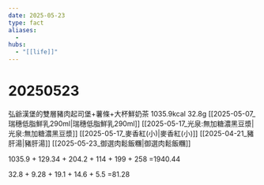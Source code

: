 ```yaml
---
date: 2025-05-23
type: fact
aliases:
  -
hubs:
  - "[[life]]"
---
```


# 20250523

弘爺漢堡的雙層豬肉起司堡+薯條+大杯鮮奶茶 1035.9kcal 32.8g
[[2025-05-07_瑞穗低脂鮮乳290ml|瑞穗低脂鮮乳290ml]]
[[2025-05-17_光泉:無加糖濃黑豆漿|光泉:無加糖濃黑豆漿]]
[[2025-05-17_麥香紅(小)|麥香紅(小)]]
[[2025-04-21_豬肝湯|豬肝湯]]
[[2025-05-23_御選肉鬆飯糰|御選肉鬆飯糰]]

1035.9 + 129.34 + 204.2 + 114 + 199 + 258
=1940.44

32.8 + 9.28 + 19.1 + 14.6 + 5.5
=81.28

